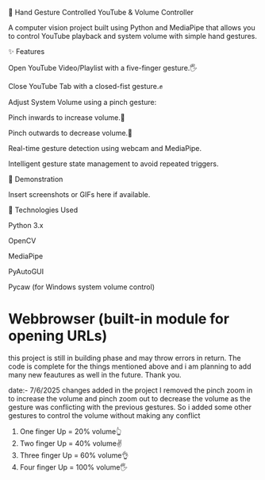 🎥 Hand Gesture Controlled YouTube & Volume Controller

A computer vision project built using Python and MediaPipe that allows you to control YouTube playback and system volume with simple hand gestures.

✨ Features

Open YouTube Video/Playlist with a five-finger gesture.🖐️

Close YouTube Tab with a closed-fist gesture.✊

Adjust System Volume using a pinch gesture:

Pinch inwards to increase volume.🤏

Pinch outwards to decrease volume.🤏

Real-time gesture detection using webcam and MediaPipe.

Intelligent gesture state management to avoid repeated triggers.

📸 Demonstration

Insert screenshots or GIFs here if available.

🚀 Technologies Used

Python 3.x

OpenCV

MediaPipe

PyAutoGUI

Pycaw (for Windows system volume control)

Webbrowser (built-in module for opening URLs)
========================================================================================================
this project is still in building phase and may throw errors in return. The code is complete for the things mentioned above and i am planning to add many new feautures as well in the future.
Thank you.

date:- 7/6/2025
changes added in the project
I removed the pinch zoom in to increase the volume and pinch zoom out to decrease the volume as the gesture was conflicting with the previous gestures.
So i added some other gestures to control the volume without making any conflict
1. One finger Up = 20% volume👆
2. Two finger Up = 40% volume✌️
3. Three finger Up = 60% volume👌
4. Four finger Up = 100% volume🖐️

